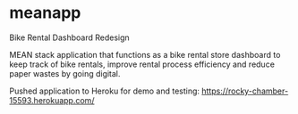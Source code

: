 # meanapp
Bike Rental Dashboard Redesign

MEAN stack application that functions as a bike rental store dashboard to keep track of bike rentals, improve rental process efficiency and reduce paper wastes by going digital.

Pushed application to Heroku for demo and testing: https://rocky-chamber-15593.herokuapp.com/
